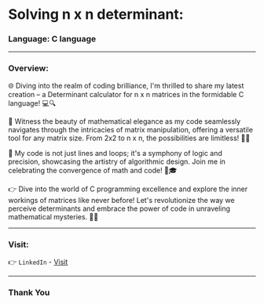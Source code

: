 # Solving n x n determinant:

### Language: C language 

--- 

### Overview:

🌐 Diving into the realm of coding brilliance, I'm thrilled to share my latest creation – a Determinant calculator for n x n matrices in the formidable C language! 💻🔍

🌟 Witness the beauty of mathematical elegance as my code seamlessly navigates through the intricacies of matrix manipulation, offering a versatile tool for any matrix size. From 2x2 to n x n, the possibilities are limitless! 🌈✨

🤖 My code is not just lines and loops; it's a symphony of logic and precision, showcasing the artistry of algorithmic design. Join me in celebrating the convergence of math and code! 🤯🎓

👉 Dive into the world of C programming excellence and explore the inner workings of matrices like never before! Let's revolutionize the way we perceive determinants and embrace the power of code in unraveling mathematical mysteries. 🚀💡

---

### Visit:

👉 `LinkedIn` - [Visit](https://linkedin.com/in/anshmnsoni)

---

### Thank You
